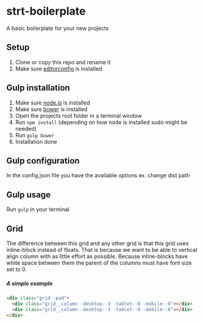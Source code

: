 # strt-boilerplate
A basic boilerplate for your new projects

## Setup
1. Clone or copy this repo and rename it
2. Make sure [editorconfig](http://editorconfig.org/) is installed

## Gulp installation
1. Make sure [node.js](https://nodejs.org/en/) is installed
2. Make sure [bower](http://bower.io/) is installed
3. Open the projects root folder in a terminal window
4. Run `npm install` (depending on how node is installed sudo might be needed)
5. Run `gulp bower`
6. Installation done

## Gulp configuration
In the config.json file you have the available options ex. change dist path  

## Gulp usage
Run `gulp` in your terminal 

## Grid
The difference between this grid and any other grid is that this grid uses inline-block instead of floats. That is because we want to be able to vertical align column with as little effort as possible. Because inline-blocks have white space between them the parent of the columns must have font size set to 0.

##### A simple example
```html
<div class="grid -pad">
  <div class="grid__column -desktop--3 -tablet--6 -mobile--6"></div>
  <div class="grid__column -desktop--3 -tablet--6 -mobile--6"></div>
</div>
```
